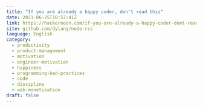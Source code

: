 ```yaml
---
title: "If you are already a happy coder, don't read this"
date: 2021-06-25T18:57:41Z
link: https://hackernoon.com/if-you-are-already-a-happy-coder-dont-read-this-mw3337p5?source=rss&utm_medium=RSS&utm_source=news.12bit.vn
site: github.com/dylang/node-rss
language: English
category:
  - productivity
  - product-management
  - motivation
  - engineer-motivation
  - happiness
  - programming-bad-practices
  - code
  - discipline
  - web-monetization
draft: false
---
```


